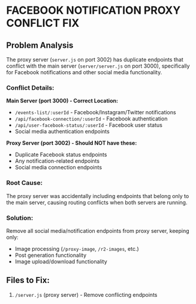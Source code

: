 # FACEBOOK NOTIFICATION PROXY CONFLICT FIX

## Problem Analysis

The proxy server (`server.js` on port 3002) has duplicate endpoints that conflict with the main server (`server/server.js` on port 3000), specifically for Facebook notifications and other social media functionality.

### Conflict Details:

**Main Server (port 3000) - Correct Location:**
- `/events-list/:userId` - Facebook/Instagram/Twitter notifications  
- `/api/facebook-connection/:userId` - Facebook authentication
- `/api/user-facebook-status/:userId` - Facebook user status
- Social media authentication endpoints

**Proxy Server (port 3002) - Should NOT have these:**
- Duplicate Facebook status endpoints
- Any notification-related endpoints  
- Social media connection endpoints

### Root Cause:
The proxy server was accidentally including endpoints that belong only to the main server, causing routing conflicts when both servers are running.

### Solution:
Remove all social media/notification endpoints from proxy server, keeping only:
- Image processing (`/proxy-image`, `/r2-images`, etc.)
- Post generation functionality
- Image upload/download functionality

## Files to Fix:
1. `/server.js` (proxy server) - Remove conflicting endpoints
